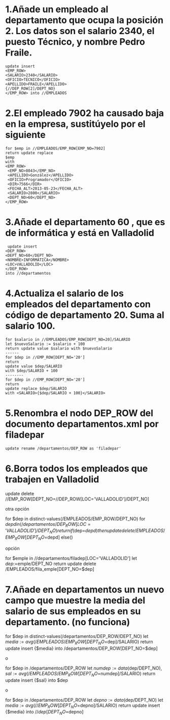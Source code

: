 # 1.Añade un empleado al departamento que ocupa la posición 2. Los datos son el salario 2340, el puesto Técnico, y nombre Pedro Fraile.

    update insert
    <EMP_ROW>
    <SALARIO>2340</SALARIO>
    <OFICIO>TÉCNICO</OFICIO>
    <APELLIDO>FRAILE</APELLIDO>
    {//DEP_ROW[2]/DEPT_NO}
    </EMP_ROW> into //EMPLEADOS

# 2.El empleado 7902 ha causado baja en la empresa, sustitúyelo por el siguiente
    for $emp in //EMPLEADOS/EMP_ROW[EMP_NO=7902]
    return update replace 
    $emp
    with 
    <EMP_ROW>
     <EMP_NO>8043</EMP_NO>
     <APELLIDO>González</APELLIDO>
     <OFICIO>Programador</OFICIO>
     <DIR>7566</DIR>
     <FECHA_ALT>2013-05-23</FECHA_ALT>
     <SALARIO>2800</SALARIO>
     <DEPT_NO>60</DEPT_NO>
    </EMP_ROW> 
# 3.Añade el departamento 60 , que es de informática y está en Valladolid
     update insert
    <DEP_ROW>
    <DEPT_NO>60</DEPT_NO>
    <NOMBRE>INFORMÁTICA</NOMBRE>
    <LOC>VALLADOLID</LOC> 
    </DEP_ROW>
    into //departamentos

# 4.Actualiza el salario de los empleados del departamento con código de departamento 20. Suma al salario 100.
    
    for $salario in //EMPLEADOS/EMP_ROW[DEPT_NO=20]/SALARIO
    let $nuevoSalario := $salario + 100
    return update value $salario with $nuevoSalario
    ------
    for $dep in //EMP_ROW[DEPT_NO='20']
    return 
    update value $dep/SALARIO
    with $dep/SALARIO + 100
    --------
    for $dep in //EMP_ROW[DEPT_NO='20']
    return 
    update replace $dep/SALARIO
    with <SALARIO>{$dep/SALARIO + 100}</SALARIO>


# 5.Renombra el nodo DEP_ROW del documento departamentos.xml por filadepar 

    update rename /departamentos/DEP_ROW as 'filadepar'

# 6.Borra todos los empleados que trabajen en Valladolid

   update delete 
   //EMP_ROW[DEPT_NO=//DEP_ROW[LOC='VALLADOLID']/DEPT_NO]

otra opción

   for $dep in distinct-values(/EMPLEADOS/EMP_ROW/DEPT_NO)
   for $depd in (/departamentos/DEP_ROW[LOC='VALLADOLID']/DEPT_NO)
   return if($dep=$depd) then update delete /EMPLEADOS/EMP_ROW[DEPT_NO=$depd]
   else()

opción

   for $emple in //departamentos/filadep[LOC='VALLADOLID']
   let $dep:=$emple/DEPT_NO
   return update delete /EMPLEADOS/fila_emple[DEPT_NO=$dep]


# 7.Añade en departamentos un nuevo campo que muestre la media del salario de sus empleados en su departamento. (no funciona)


   for $dep in distinct-values(/departamentos/DEP_ROW/DEPT_NO)
   let $media:=avg(/EMPLEADOS/EMP_ROW[DEPT_NO=$dep]/SALARIO)
   return update insert <media>{$media}</media> into /departamentos/DEP_ROW[DEPT_NO=$dep]

o

   for $dep in /departamentos/DEP_ROW
   let $numdep:=data($dep/DEPT_NO), $sal:=avg(/EMPLEADOS/EMP_ROW[DEPT_NO=$numdep]/SALARIO)
   return update insert <media> {$sal} </media> into $dep

o

   for $dep in /departamentos/DEP_ROW
   let $depno:= data($dep/DEPT_NO)
   let $media:= avg(//EMP_ROW[DEPT_NO=$depno]/SALARIO)
   return update insert <mediasalario>{$media}</mediasalario> into //$dep[DEPT_NO=$depno]












